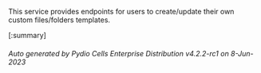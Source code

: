 






This service provides endpoints for users to create/update their own custom files/folders templates.

[:summary]

###### Auto generated by Pydio Cells Enterprise Distribution v4.2.2-rc1 on 8-Jun-2023
